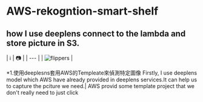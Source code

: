 # AWS-rekogntion-smart-shelf
## how I use deeplens connect to the lambda and store picture in S3.
| ℹ️ | 📷 |
| --- |
| ![flippers](https://yhc-website.s3.ap-northeast-1.amazonaws.com/images/image+1.png) |

*1.使用deeplesns套用AWS的Templeate來偵測特定圖像
Firstly, I use deeplens model which AWS have already provided in deeplens services.It can help us to capture the pciture we need.|
AWS provid some template project that we don't really need to just click 
